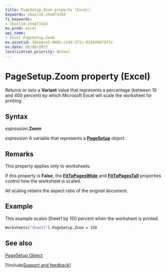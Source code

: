 ```yaml
---
title: PageSetup.Zoom property (Excel)
keywords: vbaxl10.chm473103
f1_keywords:
- vbaxl10.chm473103
ms.prod: excel
api_name:
- Excel.PageSetup.Zoom
ms.assetid: 3deebce5-8605-c549-371c-033848073ffe
ms.date: 06/08/2017
localization_priority: Normal
---
```



# PageSetup.Zoom property (Excel)

Returns or sets a  **Variant** value that represents a percentage (between 10 and 400 percent) by which Microsoft Excel will scale the worksheet for printing.


## Syntax

_expression_.**Zoom**

_expression_ A variable that represents a **[PageSetup](Excel.PageSetup.md)** object.


## Remarks

This property applies only to worksheets.

If this property is  **False**, the **[FitToPagesWide](Excel.PageSetup.FitToPagesWide.md)** and **[FitToPagesTall](Excel.PageSetup.FitToPagesTall.md)** properties control how the worksheet is scaled.

All scaling retains the aspect ratio of the original document.


## Example

This example scales Sheet1 by 150 percent when the worksheet is printed.


```vb
Worksheets("Sheet1").PageSetup.Zoom = 150
```


## See also


[PageSetup Object](Excel.PageSetup.md)

[!include[Support and feedback](~/includes/feedback-boilerplate.md)]
